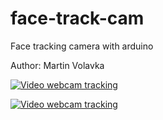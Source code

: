 face-track-cam
==============

Face tracking camera with arduino


Author: Martin Volavka

[![Video webcam tracking](https://img.youtube.com/vi/euMbNVPRXpU/0.jpg)](http://youtu.be/euMbNVPRXpU)



[![Video webcam tracking](https://img.youtube.com/vi/qTBb8LZght8/0.jpg)](https://www.youtube.com/watch?v=qTBb8LZght8)

